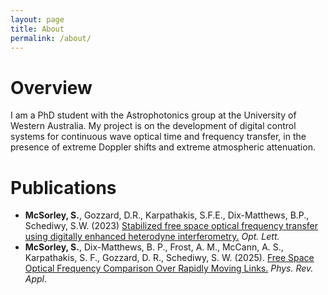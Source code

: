 ```yaml
---
layout: page
title: About
permalink: /about/
---
```

# Overview

I am a PhD student with the Astrophotonics group at the University of Western Australia. My project is on the development of digital control systems for continuous wave optical time and frequency transfer, in the presence of extreme Doppler shifts and extreme atmospheric attenuation.  
# Publications
- **McSorley, S.**, Gozzard, D.R., Karpathakis, S.F.E., Dix-Matthews, B.P., Schediwy, S.W. (2023) [Stabilized free space optical frequency transfer using digitally enhanced heterodyne interferometry.](https://opg.optica.org/ol/fulltext.cfm?uri=ol-48-14-3637&id=532417) _Opt. Lett._
- **McSorley, S.**, Dix-Matthews, B. P., Frost, A. M., McCann, A. S., Karpathakis, S. F., Gozzard, D. R., Schediwy, S. W. (2025). [Free Space Optical Frequency Comparison Over Rapidly Moving Links.]([https://doi.org/10.1103/PhysRevApplied.23.L021003](https://doi.org/10.1103/PhysRevApplied.23.L021003)) _Phys. Rev. Appl_.